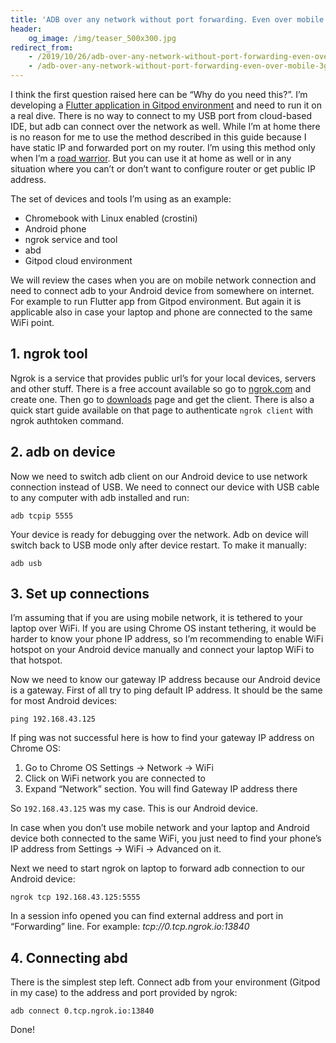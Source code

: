 ```yaml
---
title: 'ADB over any network without port forwarding. Even over mobile 3G/4G/LTE'
header:
    og_image: /img/teaser_500x300.jpg
redirect_from:
    - /2019/10/26/adb-over-any-network-without-port-forwarding-even-over-mobile-3g-4g-lte
    - /adb-over-any-network-without-port-forwarding-even-over-mobile-3g-4g-lte
---
```


I think the first question raised here can be “Why do you need this?”. I’m developing a [Flutter application in Gitpod environment](/developing-flutter-application-in-gitpod-and-running-it-on-real-device) and need to run it on a real dive. There is no way to connect to my USB port from cloud-based IDE, but adb can connect over the network as well. While I’m at home there is no reason for me to use the method described in this guide because I have static IP and forwarded port on my router. I’m using this method only when I’m a [road warrior](https://en.wikipedia.org/wiki/Road_warrior_(computing)). But you can use it at home as well or in any situation where you can’t or don’t want to configure router or get public IP address.

The set of devices and tools I’m using as an example:

* Chromebook with Linux enabled (crostini)
* Android phone
* ngrok service and tool
* abd
* Gitpod cloud environment

We will review the cases when you are on mobile network connection and need to connect adb to your Android device from somewhere on internet. For example to run Flutter app from Gitpod environment. But again it is applicable also in case your laptop and phone are connected to the same WiFi point.

## 1. ngrok tool
Ngrok is a service that provides public url’s for your local devices, servers and other stuff. There is a free account available so go to [ngrok.com](https://ngrok.com/) and create one. Then go to [downloads](https://ngrok.com/download) page and get the client. There is also a quick start guide available on that page to authenticate `ngrok client` with ngrok authtoken command.

## 2. adb on device
Now we need to switch adb client on our Android device to use network connection instead of USB. We need to connect our device with USB cable to any computer with adb installed and run:

```
adb tcpip 5555
```

Your device is ready for debugging over the network. Adb on device will switch back to USB mode only after device restart. To make it manually:

```
adb usb
```

## 3. Set up connections

I’m assuming that if you are using mobile network, it is tethered to your laptop over WiFi. If you are using Chrome OS instant tethering, it would be harder to know your phone IP address, so I’m recommending to enable WiFi hotspot on your Android device manually and connect your laptop WiFi to that hotspot.

Now we need to know our gateway IP address because our Android device is a gateway. First of all try to ping default IP address. It should be the same for most Android devices:

```
ping 192.168.43.125
```

If ping was not successful here is how to find your gateway IP address on Chrome OS:

1. Go to Chrome OS Settings -> Network -> WiFi
2. Click on WiFi network you are connected to
3. Expand “Network” section. You will find Gateway IP address there

So `192.168.43.125` was my case. This is our Android device.

In case when you don’t use mobile network and your laptop and Android device both connected to the same WiFi, you just need to find your phone’s IP address from Settings -> WiFi -> Advanced on it.

Next we need to start ngrok on laptop to forward adb connection to our Android device:

```
ngrok tcp 192.168.43.125:5555
```

In a session info opened you can find external address and port in “Forwarding” line. For example: _tcp://0.tcp.ngrok.io:13840_

## 4. Connecting abd

There is the simplest step left. Connect adb from your environment (Gitpod in my case) to the address and port provided by ngrok:

```
adb connect 0.tcp.ngrok.io:13840
```

Done!